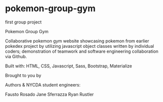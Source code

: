 # pokemon-group-gym
first group project

Pokemon Group Gym

Collaborative pokemon gym website showcasing pokemon from earlier pokedex project by utilizing javascript object classes written by individual coders;
demonstration of teamwork and software engineering collaboration via Github.

Built with:
HTML, CSS, Javascript, Sass, Bootstrap, Materialize

Brought to you by

Authors & NYCDA student engineers:

Fausto Rosado
Jane Sferrazza
Ryan Rustler
